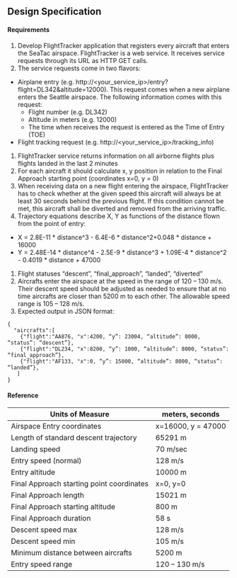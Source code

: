 ## Design Specification

#### Requirements
1. Develop FlightTracker application that registers every aircraft that enters the SeaTac airspace. FlightTracker is a web service. It receives service requests through its URL as HTTP GET calls.
1. The service requests come in two flavors:
 * Airplane entry (e.g. http://<your_service_ip>/entry?flight=DL342&altitude=12000). This request comes when a new airplane enters the Seattle airspace. The following information comes with this request:
    * Flight number (e.g. DL342)
    * Altitude in meters (e.g. 12000)
    * The time when receives the request is entered as the Time of Entry (TOE)
 * Flight tracking request (e.g. http://<your_service_ip>/tracking_info)
1. FlightTracker service returns information on all airborne flights plus flights landed in the last 2 minutes
1. For each aircraft it should calculate x, y position in relation to the Final Approach starting point (coordinates x=0, y = 0)
1. When receiving data on a new flight entering the airspace, FlightTracker has to check whether at the given speed this aircraft will always be at least 30 seconds behind the previous flight. If this condition cannot be met, this aircraft shall be diverted and removed from the arriving traffic.
1. Trajectory equations describe X, Y as functions of the distance flown from the point of entry:
 * X = 2.8E-11 * distance^3 - 6.4E-6 * distance^2+0.048 * distance + 16000
 * Y = 2.48E-14 * distance^4 - 2.5E-9 * distance^3 + 1.09E-4 * distance^2 - 0.4019 * distance + 47000
1. Flight statuses “descent”, “final_approach”, “landed”, “diverted”
1. Aircrafts enter the airspace at the speed in the range of 120 – 130 m/s. Their descent speed should be adjusted as needed to ensure that at no time aircrafts are closer than 5200 m to each other. The allowable speed range is 105 – 128 m/s.
1. Expected output in JSON format:

 ```
 {
   "aircrafts":[
     {"flight":"AA876, "x":4200, “y”: 23004, “altitude”: 8000, “status”: “descent”},
     {"flight":"DL234, "x":8200, “y”: 1000, “altitude”: 8000, “status”: “final_approach”},
     {"flight":"AF133, "x":0, “y”: 15000, “altitude”: 8000, “status”: “landed”},
    ]
 }
 ```

#### Reference

Units of Measure  | meters, seconds
------------- | -------------
Airspace Entry coordinates | x=16000, y = 47000
Length of standard descent trajectory | 65291 m
Landing speed | 70 m/sec
Entry speed (normal) | 128 m/s
Entry altitude | 10000 m
Final Approach starting point coordinates | x=0, y=0
Final Approach length | 15021 m
Final Approach starting altitude | 800 m
Final Approach duration | 58 s
Descent speed max | 128 m/s
Descent speed min | 105 m/s
Minimum distance between aircrafts | 5200 m
Entry speed range | 120 – 130 m/s
